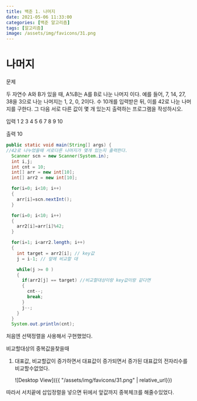 ```yaml
---
title: 백준 1. 나머지 
date: 2021-05-06 11:33:00
categories: [백준 알고리즘]
tags: [알고리즘]
image: /assets/img/favicons/31.png
---
```


# 나머지

문제

두 자연수 A와 B가 있을 때, A%B는 A를 B로 나눈 나머지 이다. 예를 들어, 7, 14, 27, 38을 3으로 나눈 나머지는 1, 2, 0, 2이다. 
수 10개를 입력받은 뒤, 이를 42로 나눈 나머지를 구한다. 그 다음 서로 다른 값이 몇 개 있는지 출력하는 프로그램을 작성하시오.

입력
1
2
3
4
5
6
7
8
9
10

출력
10


```java
public static void main(String[] args) {	
//42로 나누었을때 서로다른 나머지가 몇개 있는지 출력한다.
  Scanner scn = new Scanner(System.in);
  int i,j;
  int cnt = 10;
  int[] arr = new int[10];
  int[] arr2 = new int[10];

  for(i=0; i<10; i++)
  {
    arr[i]=scn.nextInt();
  }

  for(i=0; i<10; i++)
  {
    arr2[i]=arr[i]%42;
  }

  for(i=1; i<arr2.length; i++)
  {
    int target = arr2[i]; // key값
    j = i-1; // 앞에 비교할 대

    while(j >= 0 )
    {
      if(arr2[j] == target) //비교할대상이랑 key값이랑 같다면
      {
        cnt--;
        break;
      }
      j--;
    }
  }
  System.out.println(cnt);
```

처음엔 선택정렬을 사용해서 구현했었다.

비교할대상의 중복값을찾을때 

1. 대표값, 비교할값이 증가하면서
   대표값이 증가되면서
   증가된 대표값의 전자리수를 비교할수없었다.
   
   
     ![Desktop View]({{ "/assets/img/favicons/31.png" | relative_url}})
     
      
따라서 서치끝에 삽입정렬을 넣으면 
뒤에서 앞값까지 중복체크를 해줄수있었다.

